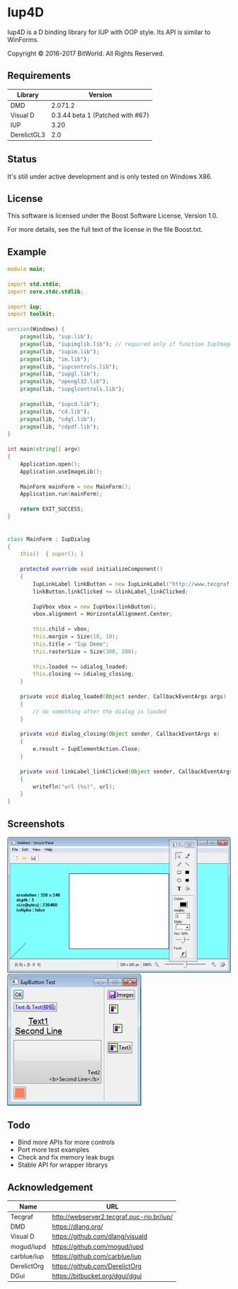 ﻿# Iup4D
Iup4D is a D binding library for IUP with OOP style. Its API is similar to WinForms.

Copyright © 2016-2017 BitWorld. All Rights Reserved.


## Requirements
Library | Version
--- | ---
DMD | 2.071.2
Visual D | 0.3.44 beta 1 (Patched with #67)
IUP | 3.20
DerelictGL3 | 2.0


## Status
It's still under active development and is only tested on Windows X86.

## License
This software is licensed under the Boost Software License, Version 1.0.

For more details, see the full text of the license in the file Boost.txt.

## Example
```D
module main;

import std.stdio;
import core.stdc.stdlib; 

import iup;
import toolkit;

version(Windows) { 
    pragma(lib, "iup.lib");
    pragma(lib, "iupimglib.lib"); // required only if function IupImageLibOpen() is called
    pragma(lib, "iupim.lib");
    pragma(lib, "im.lib");
    pragma(lib, "iupcontrols.lib");
    pragma(lib, "iupgl.lib");
    pragma(lib, "opengl32.lib");
    pragma(lib, "iupglcontrols.lib");

    pragma(lib, "iupcd.lib");
    pragma(lib, "cd.lib");
    pragma(lib, "cdgl.lib");
    pragma(lib, "cdpdf.lib"); 
}

int main(string[] argv)
{
    Application.open();
    Application.useImageLib();

    MainForm mainForm = new MainForm();
    Application.run(mainForm);

	return EXIT_SUCCESS;
}


class MainForm : IupDialog
{
    this()  { super(); }

    protected override void initializeComponent()
    {
        IupLinkLabel linkButton = new IupLinkLabel("http://www.tecgraf.puc-rio.br/iup", "IUP Toolkit");
        linkButton.linkClicked += &linkLabel_linkClicked;

        IupVbox vbox = new IupVbox(linkButton);
        vbox.alignment = HorizontalAlignment.Center;

        this.child = vbox;
        this.margin = Size(10, 10);
        this.title = "Iup Demo";
        this.rasterSize = Size(300, 200);

        this.loaded += &dialog_loaded;
        this.closing += &dialog_closing;
    }

    private void dialog_loaded(Object sender, CallbackEventArgs args)
    {
        // do something after the dialog is loaded
    }

    private void dialog_closing(Object sender, CallbackEventArgs e)
    {
        e.result = IupElementAction.Close;
    }

    private void linkLabel_linkClicked(Object sender, CallbackEventArgs e, string url)
    {
        writefln("url (%s)", url);
    }
}
```

## Screenshots
![Paint](Screenshots/Simple%20Paint.png)
![Button](Screenshots/Button.png)

## Todo
- Bind more APIs for more controls
- Port more test examples
- Check and fix memory leak bugs
- Stable API for wrapper librarys

## Acknowledgement
Name | URL
--- | ---
Tecgraf | http://webserver2.tecgraf.puc-rio.br/iup/
DMD | https://dlang.org/
Visual D | https://github.com/dlang/visuald
mogud/iupd | https://github.com/mogud/iupd
carblue/iup | https://github.com/carblue/iup
DerelictOrg | https://github.com/DerelictOrg
DGui | https://bitbucket.org/dgui/dgui